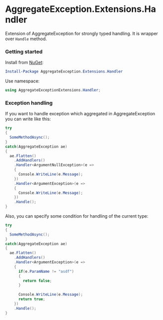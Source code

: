 # AggregateException.Extensions.Handler

Extension of AggregateException for strongly typed handling. It is wrapper over `Handle` method.

### Getting started

Install from [NuGet](https://www.nuget.org/packages/AggregateException.Extensions.Handler/):

```powershell
Install-Package AggregateException.Extensions.Handler
```

Use namespace:

```csharp
using AggregateExceptionExtensions.Handler;
```

### Exception handling

If you want to handle exception which aggregated in AggregateException you can write like this:

```csharp
try
{
  SomeMethodAsync();
}
catch(AggregateException ae)
{
  ae.Flatten()
    .AddHandlers()
    .Handler<ArgumentNullException>(e =>
    {
      Console.WriteLine(e.Message);
    })
    .Handler<ArgumentException>(e =>
    {
      Console.WriteLine(e.Message);
    })
    .Handle();
}
```

Also, you can specify some condition for handling of the current type:

```csharp
try
{
  SomeMethodAsync();
}
catch(AggregateException ae)
{
  ae.Flatten()
    .AddHandlers()
    .Handler<ArgumentException>(e =>
    {
      if(e.ParamName != "asdf")
      {
        return false;
      }
      
      Console.WriteLine(e.Message);
      return true;
    })
    .Handle();
}
```
